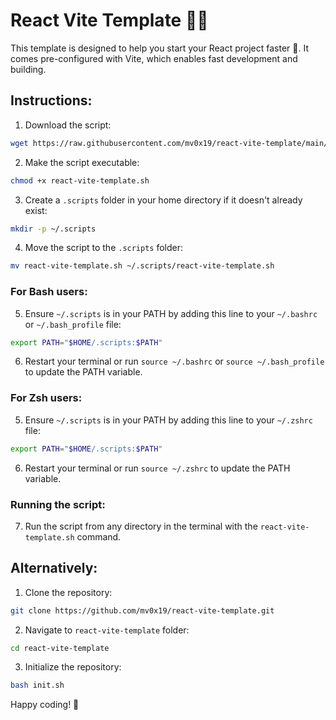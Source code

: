 # React Vite Template 👨‍💻

This template is designed to help you start your React project faster 🚀. It comes pre-configured with Vite, which enables fast development and building.

## Instructions:

1. Download the script:

```bash
wget https://raw.githubusercontent.com/mv0x19/react-vite-template/main/react-vite-template.sh
```

2. Make the script executable:

```bash
chmod +x react-vite-template.sh
```

3. Create a `.scripts` folder in your home directory if it doesn't already exist:

```bash
mkdir -p ~/.scripts
```

4. Move the script to the `.scripts` folder:

```bash
mv react-vite-template.sh ~/.scripts/react-vite-template.sh
```

### For Bash users:

5. Ensure `~/.scripts` is in your PATH by adding this line to your `~/.bashrc` or `~/.bash_profile` file:

```bash
export PATH="$HOME/.scripts:$PATH"
```

6. Restart your terminal or run `source ~/.bashrc` or `source ~/.bash_profile` to update the PATH variable.

### For Zsh users:

5. Ensure `~/.scripts` is in your PATH by adding this line to your `~/.zshrc` file:

```bash
export PATH="$HOME/.scripts:$PATH"
```

6. Restart your terminal or run `source ~/.zshrc` to update the PATH variable.

### Running the script:

7. Run the script from any directory in the terminal with the `react-vite-template.sh` command.

## Alternatively:

1. Clone the repository:

```bash
git clone https://github.com/mv0x19/react-vite-template.git
```

2. Navigate to `react-vite-template` folder:

```bash
cd react-vite-template
```


3. Initialize the repository:

```bash
bash init.sh
```

Happy coding! 🎉
